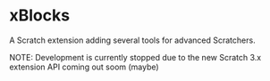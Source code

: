 # xBlocks
A Scratch extension adding several tools for advanced Scratchers.

NOTE: Development is currently stopped due to the new Scratch 3.x extension API coming out soom (maybe)
